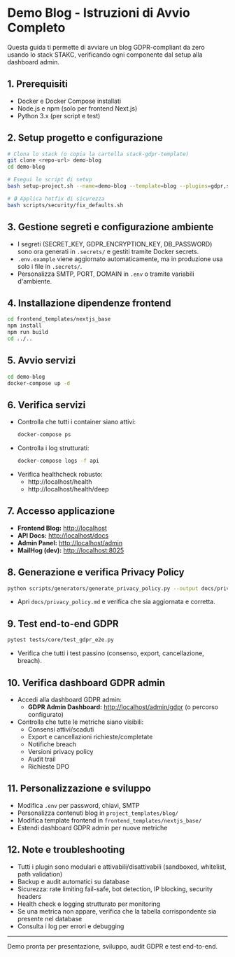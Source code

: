 # Demo Blog - Istruzioni di Avvio Completo

Questa guida ti permette di avviare un blog GDPR-compliant da zero usando lo stack STAKC, verificando ogni componente dal setup alla dashboard admin.

## 1. Prerequisiti

- Docker e Docker Compose installati
- Node.js e npm (solo per frontend Next.js)
- Python 3.x (per script e test)

## 2. Setup progetto e configurazione

```bash
# Clona lo stack (o copia la cartella stack-gdpr-template)
git clone <repo-url> demo-blog
cd demo-blog

# Esegui lo script di setup
bash setup-project.sh --name=demo-blog --template=blog --plugins=gdpr,security,analytics --frontend=nextjs_base --domain=localhost

# 🔒 Applica hotfix di sicurezza
bash scripts/security/fix_defaults.sh
```

## 3. Gestione segreti e configurazione ambiente

- I segreti (SECRET_KEY, GDPR_ENCRYPTION_KEY, DB_PASSWORD) sono ora generati in `.secrets/` e gestiti tramite Docker secrets.
- `.env.example` viene aggiornato automaticamente, ma in produzione usa solo i file in `.secrets/`.
- Personalizza SMTP, PORT, DOMAIN in `.env` o tramite variabili d'ambiente.

## 4. Installazione dipendenze frontend

```bash
cd frontend_templates/nextjs_base
npm install
npm run build
cd ../..
```

## 5. Avvio servizi

```bash
cd demo-blog
docker-compose up -d
```

## 6. Verifica servizi

- Controlla che tutti i container siano attivi:
  ```bash
  docker-compose ps
  ```
- Controlla i log strutturati:
  ```bash
  docker-compose logs -f api
  ```
- Verifica healthcheck robusto:
  - http://localhost/health
  - http://localhost/health/deep

## 7. Accesso applicazione

- **Frontend Blog:** [http://localhost](http://localhost)
- **API Docs:** [http://localhost/docs](http://localhost/docs)
- **Admin Panel:** [http://localhost/admin](http://localhost/admin)
- **MailHog (dev):** [http://localhost:8025](http://localhost:8025)

## 8. Generazione e verifica Privacy Policy

```bash
python scripts/generators/generate_privacy_policy.py --output docs/privacy_policy.md --project-name demo-blog --contact-email dpo@localhost
```
- Apri `docs/privacy_policy.md` e verifica che sia aggiornata e corretta.

## 9. Test end-to-end GDPR

```bash
pytest tests/core/test_gdpr_e2e.py
```
- Verifica che tutti i test passino (consenso, export, cancellazione, breach).

## 10. Verifica dashboard GDPR admin

- Accedi alla dashboard GDPR admin:
  - **GDPR Admin Dashboard:** [http://localhost/admin/gdpr](http://localhost/admin/gdpr) (o percorso configurato)
- Controlla che tutte le metriche siano visibili:
  - Consensi attivi/scaduti
  - Export e cancellazioni richieste/completate
  - Notifiche breach
  - Versioni privacy policy
  - Audit trail
  - Richieste DPO

## 11. Personalizzazione e sviluppo

- Modifica `.env` per password, chiavi, SMTP
- Personalizza contenuti blog in `project_templates/blog/`
- Modifica template frontend in `frontend_templates/nextjs_base/`
- Estendi dashboard GDPR admin per nuove metriche

## 12. Note e troubleshooting

- Tutti i plugin sono modulari e attivabili/disattivabili (sandboxed, whitelist, path validation)
- Backup e audit automatici su database
- Sicurezza: rate limiting fail-safe, bot detection, IP blocking, security headers
- Health check e logging strutturato per monitoring
- Se una metrica non appare, verifica che la tabella corrispondente sia presente nel database
- Consulta i log per errori e debugging

---
Demo pronta per presentazione, sviluppo, audit GDPR e test end-to-end.
